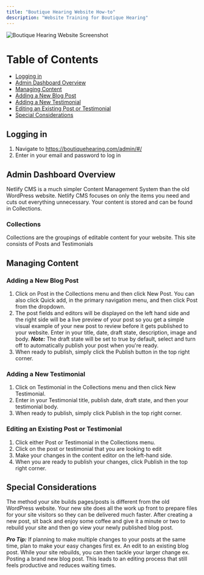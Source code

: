 ```yaml
---
title: "Boutique Hearing Website How-to"
description: "Website Training for Boutique Hearing"
---
```


![Boutique Hearing Website Screenshot](/images/boutique-hearing-screenshot.jpg)

# Table of Contents

- [Logging in](#logging-in)
- [Admin Dashboard Overview](#admin-dashboard-overview)
- [Managing Content](#managing-content)
- [Adding a New Blog Post](#adding-a-new-blog-post)
- [Adding a New Testimonial](#adding-a-new-testimonial)
- [Editing an Existing Post or Testimonial](#editing-an-existing-post-or-testimonial)
- [Special Considerations](#special-considerations)

## Logging in

1. Navigate to <a href="https://boutiquehearing.com/admin/#/" target="_blank" rel="noopener noreferrer">https://boutiquehearing.com/admin/#/</a>
2. Enter in your email and password to log in

## Admin Dashboard Overview

Netlify CMS is a much simpler Content Management System than the old WordPress website. Netlify CMS focuses on only the items you need and cuts out everything unnecessary. Your content is stored and can be found in Collections.

### Collections

Collections are the groupings of editable content for your website. This site consists of Posts and Testimonials

## Managing Content

### Adding a New Blog Post

1. Click on Post in the Collections menu and then click New Post. You can also click Quick add, in the primary navigation menu, and then click Post from the dropdown.
2. The post fields and editors will be displayed on the left hand side and the right side will be a live preview of your post so you get a simple visual example of your new post to review before it gets published to your website. Enter in your title, date, draft state, description, image and body. **_Note:_** The draft state will be set to true by default, select and turn off to automatically publish your post when you're ready.
3. When ready to publish, simply click the Publish button in the top right corner.

### Adding a New Testimonial

1. Click on Testimonial in the Collections menu and then click New Testimonial.
2. Enter in your Testimonial title, publish date, draft state, and then your testimonial body.
3. When ready to publish, simply click Publish in the top right corner.

### Editing an Existing Post or Testimonial

1. Click either Post or Testimonial in the Collections menu.
2. Click on the post or testimonial that you are looking to edit
3. Make your changes in the content editor on the left-hand side.
4. When you are ready to publish your changes, click Publish in the top right corner.

## Special Considerations

The method your site builds pages/posts is different from the old WordPress website. Your new site does all the work up front to prepare files for your site visitors so they can be delivered much faster. After creating a new post, sit back and enjoy some coffee and give it a minute or two to rebuild your site and then go view your newly published blog post.

**_Pro Tip:_** If planning to make multiple changes to your posts at the same time, plan to make your easy changes first ex. An edit to an existing blog post. While your site rebuilds, you can then tackle your larger change ex. Posting a brand new blog post. This leads to an editing process that still feels productive and reduces waiting times.
